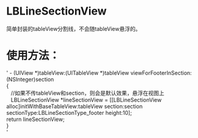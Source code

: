 # LBLineSectionView
简单封装的tableView分割线，不会随tableView悬浮的。


# 使用方法：
' - (UIView *)tableView:(UITableView *)tableView viewForFooterInSection:(NSInteger)section <br /> 
{<br /> 
    //如果不传tableView和section，则会是默认效果，悬浮在视图上<br /> 
    LBLineSectionView *lineSectionView = [[LBLineSectionView alloc]initWithBaseTableView:tableView section:section sectionType:LBLineSectionType_footer height:10];<br /> 
    return lineSectionView;<br /> 
}<br /> '

